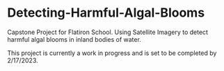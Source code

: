 # Detecting-Harmful-Algal-Blooms
Capstone Project for Flatiron School. Using Satellite Imagery to detect harmful algal blooms in inland bodies of water.

This project is currently a work in progress and is set to be completed by 2/17/2023.
